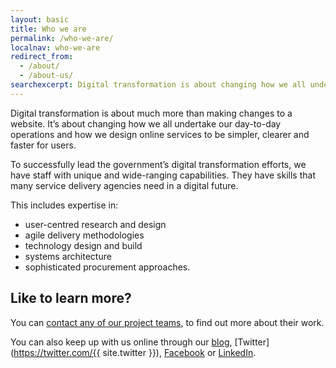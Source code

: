 ```yaml
---
layout: basic
title: Who we are
permalink: /who-we-are/
localnav: who-we-are
redirect_from:
  - /about/
  - /about-us/
searchexcerpt: Digital transformation is about changing how we all undertake our day-to-day operations and how we design online services to be simpler, clearer and faster for users. We have staff with unique and wide-ranging capabilities to successfully lead the government’s digital transformation efforts. 
---
```


Digital transformation is about much more than making changes to a website. It’s about changing how we all undertake our day-to-day operations and how we design online services to be simpler, clearer and faster for users.

To successfully lead the government’s digital transformation efforts, we have staff with unique and wide-ranging capabilities. They have skills that many service delivery agencies need in a digital future.

This includes expertise in:

- user-centred research and design
- agile delivery methodologies
- technology design and build 
- systems architecture
- sophisticated procurement approaches.

## Like to learn more?

You can [contact any of our project teams](/contact/), to find out more about their work.

You can also keep up with us online through our [blog](/blog/), [Twitter](https://twitter.com/{{ site.twitter }}), [Facebook](https://www.facebook.com/DigitalTransformationAgency) or [LinkedIn](https://www.linkedin.com/company/digital-transformation-office).
